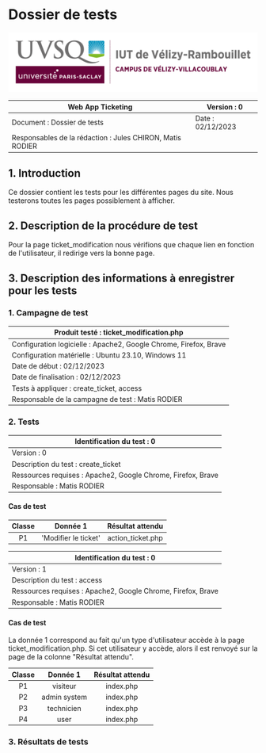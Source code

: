 # Dossier de tests

![logo_uvsq](../../annexes/logo_uvsq.png)

| Web App Ticketing                 | Version : 0             |
|--------------------------------------------|-------------------------|
| Document : Dossier de tests                | Date : 02/12/2023       |
| Responsables de la rédaction : Jules CHIRON, Matis RODIER |          |

## 1. Introduction

Ce dossier contient les tests pour les différentes pages du site.
Nous testerons toutes les pages possiblement à afficher.

## 2. Description de la procédure de test

Pour la page ticket_modification nous vérifions que chaque lien en fonction de l'utilisateur, il redirige vers la bonne page.

## 3. Description des informations à enregistrer pour les tests

### 1. Campagne de test

| Produit testé : ticket_modification.php                                 |
|-------------------------------------------------------------------------|
| Configuration logicielle : Apache2, Google Chrome, Firefox, Brave                   |
| Configuration matérielle : Ubuntu 23.10, Windows 11                     |
| Date de début : 02/12/2023                                              |
| Date de finalisation : 02/12/2023                                       |
| Tests à appliquer : create_ticket, access|
| Responsable de la campagne de test : Matis RODIER     |

### 2. Tests

| Identification du test : 0               |
|------------------------------------------|
| Version : 0                              |
| Description du test : create_ticket |
| Ressources requises : Apache2, Google Chrome, Firefox, Brave   |
| Responsable : Matis  RODIER     |

#### Cas de test

| Classe | Donnée 1 |   Résultat attendu    |
|:------:|:--------:|:----------------:|
|   P1   |         'Modifier le ticket'      |     action_ticket.php    |

| Identification du test : 0               |
|------------------------------------------|
| Version : 1                              |
| Description du test : access |
| Ressources requises : Apache2, Google Chrome, Firefox, Brave   |
| Responsable : Matis  RODIER             |

#### Cas de test

La donnée 1 correspond au fait qu'un type d'utilisateur accède à la page ticket_modification.php. Si cet utilisateur y accède, alors il est renvoyé sur la page de la colonne "Résultat attendu".

| Classe | Donnée 1 |   Résultat attendu    |
|:------:|:--------:|:----------------:|
|   P1   |        visiteur      |   index.php  |
|   P2   |        admin system      |   index.php  |
|   P3   |        technicien      |   index.php  |
|   P4   |        user      |   index.php  |

### 3. Résultats de tests
